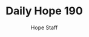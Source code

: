 ---
image: /assets/img/daily-hope-default-artwork.png
title: Daily Hope 190
number: 190
categories:
  - Daily Hope
author: Hope Staff
notes: Daily Hope 190
embed: >-
  <iframe style="border-radius:12px" src="https://open.spotify.com/embed/episode/11K4WDJOBqnXPnOYB0Yj7R?utm_source=generator" width="100%" height="352" frameBorder="0" allowfullscreen="" allow="autoplay; clipboard-write; encrypted-media; fullscreen; picture-in-picture" loading="lazy"></iframe>
---